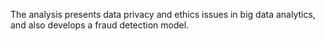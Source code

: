 The analysis presents data privacy and ethics issues in big data analytics, and also develops a fraud detection model.
